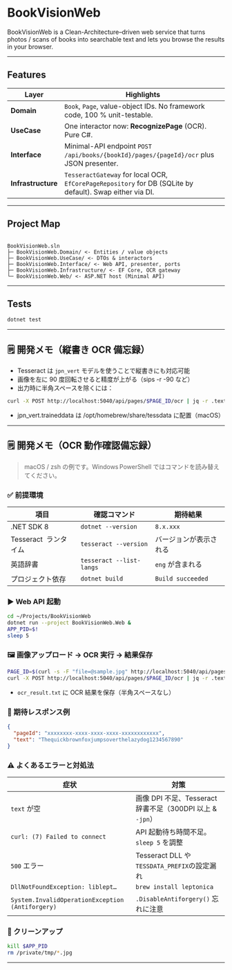# BookVisionWeb

BookVisionWeb is a Clean-Architecture–driven web service that turns photos / scans of books into searchable text and lets you browse the results in your browser.

---

## Features

| Layer              | Highlights                                                                                               |
| ------------------ | -------------------------------------------------------------------------------------------------------- |
| **Domain**         | `Book`, `Page`, value-object IDs. No framework code, 100 % unit-testable.                                |
| **UseCase**        | One interactor now: **RecognizePage** (OCR). Pure C#.                                                    |
| **Interface**      | Minimal-API endpoint `POST /api/books/{bookId}/pages/{pageId}/ocr` plus JSON presenter.                  |
| **Infrastructure** | `TesseractGateway` for local OCR, `EfCorePageRepository` for DB (SQLite by default). Swap either via DI. |

---

## Project Map

```

BookVisionWeb.sln
├─ BookVisionWeb.Domain/ <- Entities / value objects
├─ BookVisionWeb.UseCase/ <- DTOs & interactors
├─ BookVisionWeb.Interface/ <- Web API, presenter, ports
├─ BookVisionWeb.Infrastructure/ <- EF Core, OCR gateway
└─ BookVisionWeb.Web/ <- ASP.NET host (Minimal API)

```

---

## Tests

```bash
dotnet test
```

---

## 🗒 開発メモ（縦書き OCR 備忘録）

- Tesseract は `jpn_vert` モデルを使うことで縦書きにも対応可能
- 画像を左に 90 度回転させると精度が上がる（sips -r -90 など）
- 出力時に半角スペースを除くには：

```bash
curl -X POST http://localhost:5040/api/pages/$PAGE_ID/ocr | jq -r .text | tr -d ' ' > ocr_result.txt
```

- jpn_vert.traineddata は /opt/homebrew/share/tessdata に配置（macOS）

---

## 🗒 開発メモ（OCR 動作確認備忘録）

> macOS / zsh の例です。Windows PowerShell ではコマンドを読み替えてください。

### ✅ 前提環境

| 項目                  | 確認コマンド             | 期待結果               |
| --------------------- | ------------------------ | ---------------------- |
| .NET SDK 8            | `dotnet --version`       | `8.x.xxx`              |
| Tesseract  ランタイム | `tesseract --version`    | バージョンが表示される |
| 英語辞書              | `tesseract --list-langs` | `eng` が含まれる       |
| プロジェクト依存      | `dotnet build`           | `Build succeeded`      |

### ▶️ Web API 起動

```bash
cd ~/Projects/BookVisionWeb
dotnet run --project BookVisionWeb.Web &
APP_PID=$!
sleep 5
```

### 🖼️ 画像アップロード → OCR 実行 → 結果保存

```bash
PAGE_ID=$(curl -s -F "file=@sample.jpg" http://localhost:5040/api/pages | jq -r .pageId)
curl -X POST http://localhost:5040/api/pages/$PAGE_ID/ocr | jq -r .text | tr -d ' ' > ocr_result.txt
```

- `ocr_result.txt` に OCR 結果を保存（半角スペースなし）

### 🧪 期待レスポンス例

```json
{
  "pageId": "xxxxxxxx-xxxx-xxxx-xxxx-xxxxxxxxxxxx",
  "text": "Thequickbrownfoxjumpsoverthelazydog1234567890"
}
```

### ⚠️ よくあるエラーと対処法

| 症状                                             | 対策                                                      |
| ------------------------------------------------ | --------------------------------------------------------- |
| `text` が空                                      | 画像 DPI 不足、Tesseract 辞書不足（300DPI 以上 & `-jpn`） |
| `curl: (7) Failed to connect`                    | API 起動待ち時間不足。`sleep 5` を調整                    |
| `500` エラー                                     | Tesseract DLL や`TESSDATA_PREFIX`の設定漏れ               |
| `DllNotFoundException: liblept…`                 | `brew install leptonica`                                  |
| `System.InvalidOperationException (Antiforgery)` | `.DisableAntiforgery()` 忘れに注意                        |

### 🧹 クリーンアップ

```bash
kill $APP_PID
rm /private/tmp/*.jpg
```

---

